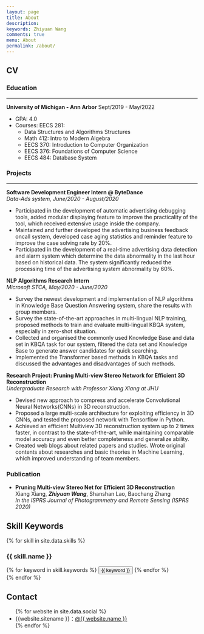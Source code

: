 ```yaml
---
layout: page
title: About
description: 
keywords: Zhiyuan Wang
comments: true
menu: About
permalink: /about/
---
```


## CV

### Education

---
**University of Michigan - Ann Arbor**
Sept/2019 - May/2022

- GPA: 4.0
- Courses: EECS 281:
  - Data Structures and Algorithms Structures
  - Math 412: Intro to Modern Algebra
  - EECS 370: Introduction to Computer Organization
  - EECS 376: Foundations of Computer Science
  - EECS 484: Database System

### Projects

---
**Software Development Engineer Intern @ ByteDance**\
*Data-Ads system, June/2020 - August/2020*

- Participated in the development of automatic advertising debugging tools, added modular displaying feature to improve the practicality of the tool, which received extensive usage inside the company.
- Maintained and further developed the advertising business feedback oncall system, developed case aging statistics and reminder feature to improve the case solving rate by 20%.
- Participated in the development of a real-time advertising data detection and alarm system which determine the data abnormality in the last hour based on historical data. The system significantly reduced the processing time of the advertising system abnormality by 60%.

**NLP Algorithms Research Intern**\
*Microsoft STCA, May/2020 - June/2020*

- Survey the newest development and implementation of NLP algorithms in Knowledge Base Question Answering system, share the results with group members.
- Survey the state-of-the-art approaches in multi-lingual NLP training, proposed methods to train and evaluate multi-lingual KBQA system, especially in zero-shot situation.
- Collected and organised the commonly used Knowledge Base and data set in KBQA task for our system, filtered the data set and Knowledge Base to generate answer candidates for quick searching.
- Implemented the Transformer based methods in KBQA tasks and discussed the advantages and disadvantages of such methods.

**Research Project: Pruning Multi-view Stereo Network for Efficient 3D Reconstruction**\
*Undergraduate Research with Professor Xiang Xiang at JHU*

- Devised new approach to compress and accelerate Convolutional Neural Networks(CNNs) in 3D reconstruction.
- Proposed a large multi-scale architecture for exploiting efficiency in 3D CNNs, and tested the proposed network
with Tensorflow in Python.
- Achieved an efficient Multiview 3D reconstruction system up to 2 times faster, in contrast to the state-of-the-art,
while maintaining comparable model accuracy and even better completeness and generalize ability.
- Created web blogs about related papers and studies. Wrote original contents about researches and basic theories
in Machine Learning, which improved understanding of team members.

### Publication
- **Pruning Multi-view Stereo Net for Efficient 3D Reconstruction**\
  Xiang Xiang, ***Zhiyuan Wang***, Shanshan Lao, Baochang Zhang\
  *In the ISPRS Journal of Photogrammetry and Remote Sensing (ISPRS 2020)*
## Skill Keywords

{% for skill in site.data.skills %}
### {{ skill.name }}
<div class="btn-inline">
{% for keyword in skill.keywords %}
<button class="btn btn-outline" type="button">{{ keyword }}</button>
{% endfor %}
</div>
{% endfor %}


## Contact

<ul>
{% for website in site.data.social %}
<li>{{website.sitename }}：<a href="{{ website.url }}" target="_blank">@{{ website.name }}</a></li>
{% endfor %}
</ul>

